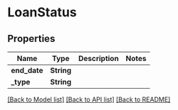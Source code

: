 # LoanStatus

## Properties

Name | Type | Description | Notes
------------ | ------------- | ------------- | -------------
**end_date** | **String** |  | 
**_type** | **String** |  | 

[[Back to Model list]](../README.md#documentation-for-models) [[Back to API list]](../README.md#documentation-for-api-endpoints) [[Back to README]](../README.md)


